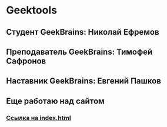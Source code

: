 # Geektools

## Студент GeekBrains: Николай Ефремов

## Преподаватель GeekBrains: Тимофей Сафронов

## Наставник GeekBrains: Евгений Пашков

## Еще работаю над сайтом

### [Ссылка на index.html](https://efrem005.github.io/geektools/index.html)
